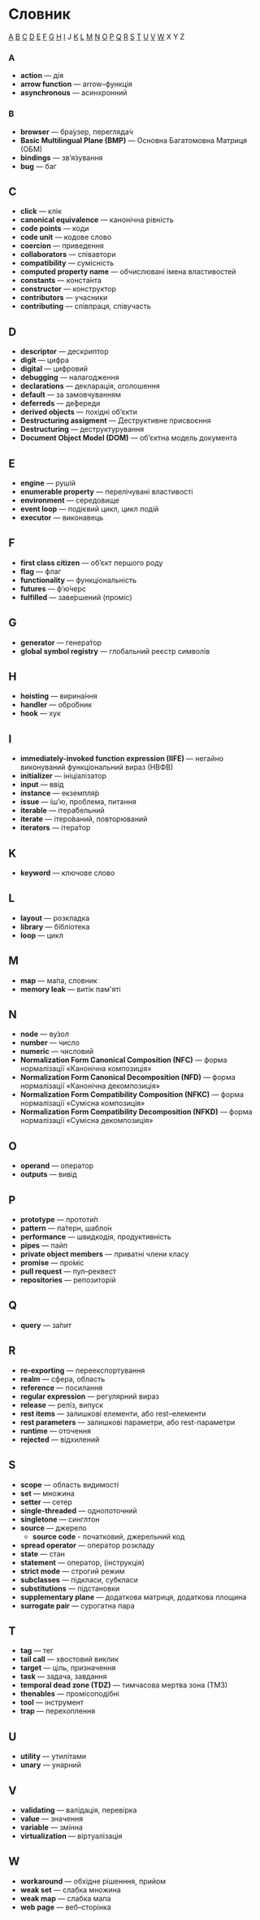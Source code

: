 # Словник

[A](#a) [B](#b) [C](#c) [D](#d) [E](#e) [F](#f) [G](#g) [H](#h) [I](#i) J [K](#k) [L](#l) [M](#m) [N](#n) [O](#o) [P](#p) [Q](#q) [R](#r) [S](#s) [T](#t) [U](#u) [V](#v) [W](#w) X Y Z

### A

* **action** — дія
* **arrow function** — аrrow–функція
* **asynchronous** — асинхронний

### B

* **browser** — бра́узер, перегляда́ч
* **Basic Multilingual Plane (BMP)** — Основна Багатомовна Матриця (ОБМ)
* **bindings** — зв’я́зування
* **bug** — баг

## C

* **click** — клік
* **canonical equivalence** — канонічна рівність
* **code points** — коди
* **code unit** — кодове слово
* **coercion** — приведення
* **collaborators** — співавтори
* **compatibility** — сумісність
* **computed property name** — обчислювані імена властивостей
* **constants** — конста́нта
* **constructor** — конструктор
* **contributors** — учасники
* **сontributing** — співпраця, співучасть

## D

* **descriptor** — дескриптор
* **digit** — цифра
* **digital** — цифровий
* **debugging** — налагодження
* **declarations** — декларація, оголошення
* **default** — за замовчуванням
* **deferreds** — де́фереди
* **derived objects** — похідні об’єкти
* **Destructuring assigment** — Деструктивне присвоєння
* **Destructuring** — деструктурування
* **Document Object Model (DOM)** — об’єктна модель документа

## E

* **engine** — рушій
* **enumerable property** — перелічувані властивості
* **environment** — середовище
* **event loop** — подієвий цикл, цикл подій
* **executor** — виконавець

## F

* **first class citizen** — об’єкт першого роду
* **flag** — флаг
* **functionality** — функціональність
* **futures** — ф’ю́черс
* **fulfilled** — заве́ршений (проміс)

## G

* **generator** — генера́тор
* **global symbol registry** — глобальний реєстр символів

## H

* **hoisting** — вирина́ння
* **handler** — обро́бник
* **hook** — хук

## I

* **immediately-invoked function expression (IIFE)** — негайно виконуваний функціональний вираз (НВФВ)
* **initializer** — ініціалізатор
* **input** — ввід
* **instance** — екземпля́р
* **issue** — і́ш’ю, проблема, питання
* **iterable** — ітера́бельний
* **iterate** — ітеро́ваний, повторюваний
* **iterators** — ітера́тор

## K

* **keyword** — ключове слово

## L

* **layout** — розкладка
* **library** — бібліотека
* **loop** — цикл

## M

* **map** — ма́па, словник
* **memory leak** — витік пам'яті

## N

* **node** — ву́зол
* **number** — число
* **numeric** — числовий
* **Normalization Form Canonical Composition (NFC)** — форма нормалізації «Канонічна композиція»
* **Normalization Form Canonical Decomposition (NFD)** — форма нормалізації «Канонічна декомпозиція»
* **Normalization Form Compatibility Composition (NFKC)** — форма нормалізації «Сумісна композиція»
* **Normalization Form Compatibility Decomposition (NFKD)** — форма нормалізації «Сумісна декомпозиція»

## O

* **operand** — оператор
* **outputs** — вивід

## P

* **prototype** — прототи́п
* **pattern** — па́терн, шабло́н
* **performance** — швидкодія, продуктивність
* **pipes** — пайп
* **private object members** — приватні члени класу
* **promise** — про́міс
* **pull request** — пул–реквест
* **repositories** — репозиторій

## Q

* **query** — за́пит

## R

* **re-exporting** — переекспортування
* **realm** — сфера, область
* **reference** — посилання
* **regular expression** — регулярний вираз
* **release** — релі́з, випуск
* **rest items** — залишкові елементи, або rest–елементи
* **rest parameters** — залишкові параметри, або rest-параметри
* **runtime** — оточення
* **rejected** — відхилений

## S

* **scope** — область видимості
* **set** — множина
* **setter** — сетер
* **single-threaded** — однопоточний 
* **singletone** — синглтон
* **source** — джерело
    * **source code** - початковий, джерельний код
* **spread operator** — оператор розкладу
* **state** — стан
* **statement** — оператор, (інструкція)
* **strict mode** — строгий режим
* **subclasses** — підкласи, субкласи
* **substitutions** — підстановки
* **supplementary plane** — додаткова матриця, додаткова площина
* **surrogate pair** — сурогатна пара

## T

* **tag** — тег
* **tail call** — хвостовий виклик
* **target** — ціль, призначення
* **task** — задача, завдання
* **temporal dead zone (TDZ)** — тимчасова мертва зона (ТМЗ)
* **thenables** — промісоподібні
* **tool** — інструмент
* **trap** — перехоплення

## U

* **utility** — утилітами
* **unary** — унарний

## V

* **validating** — валідація, перевірка
* **value** — значення
* **variable** — змі́нна
* **virtualization** — віртуалізація

## W

* **workaround** — обхідне рішенння, прийом
* **weak set** — слабка множина
* **weak map** — слабка мапа
* **web page** — веб–сторінка
